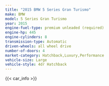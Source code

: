 ```yaml
---
title: "2015 BMW 5 Series Gran Turismo"
make: BMW
model: 5 Series Gran Turismo
year: 2015
engine-fuel-type: premium unleaded (required)
engine-hp: 445
engine-cylinders: 8
transmission-type: Automatic
driven-wheels: all wheel drive
number-of-doors: 4
market-category: Hatchback,Luxury,Performance
vehicle-size: Large
vehicle-style: 4dr Hatchback
---
```


{{< car_info >}}
